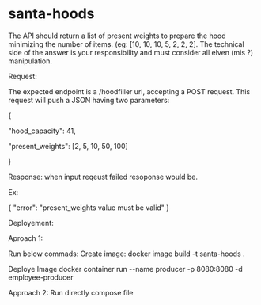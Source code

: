 # santa-hoods
The API should return a list of present weights to prepare the hood minimizing the number of items. (eg: [10, 10, 10, 5, 2, 2, 2]. The technical side of the answer is your responsibility and must consider all elven (mis ?) manipulation. 


Request:

The expected endpoint is a /hoodfiller url, accepting a POST request. This request will push a JSON having two parameters: 

 

{ 

  "hood_capacity": 41, 

  "present_weights": [2, 5, 10, 50, 100] 

} 

Response: when input reqeust failed resoponse would be.

Ex:

{
    "error": "present_weights value must be valid"
}


Deployement:

Aproach 1:

Run below commads:
 Create image:
 docker image build -t santa-hoods .
 
 Deploye Image
 docker container run --name producer -p 8080:8080 -d employee-producer

Approach 2:
 Run directly compose file
 
 
